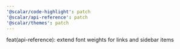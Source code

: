 ```yaml
---
'@scalar/code-highlight': patch
'@scalar/api-reference': patch
'@scalar/themes': patch
---
```


feat(api-reference): extend font weights for links and sidebar items
